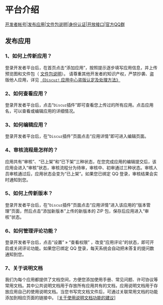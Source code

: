 # 平台介绍
[开发者帐号](?ac=document&page=faq)|[发布应用](?ac=document&page=faq_addon)|[文件包说明](?ac=document&page=faq_zip)|[身份认证](?ac=document&page=faq_certification)|[开放接口](?ac=document&page=faq_api)|[官方QQ群](?ac=document&page=qqgroup)

## 发布应用
### 1、如何上传新应用？
 登录开发者平台后，在首页点击“添加应用”，按照提示逐步填写应用信息，并上传预览图和文件包（ [文件包说明](?ac=document&page=faq_zip)）。 请尊重其他开发者的知识产权，严禁抄袭、盗版他人应用，详见 [《`Discuz!` 应用中心盗版认定及处理方法》](?ac=document&page=piracy)

### 2、如何查看应用？
登录开发者平台后，点击“`Discuz`插件”即可查看您上传过的所有应用。点击应用名，可以查看或编辑应用的详细情况。

### 3、如何编辑应用？
登录开发者平台后，在“`Discuz`插件”页面点击“应用详情”即可进入编辑页面。

### 4、审核流程是怎样的？
应用共有“审核”、“已上架”和“已下架”三种状态，在您完成应用的编辑提交后，该应用会进入“审核”状态，审核流程分为待审，审核中、初审通过三种状态。审核人员审核通过后，应用状态会变为“已上架”。如果您已绑定 QQ 登录，审核结果会实时通知到您。

### 5、如何上传新版本？
登录开发者平台后，在“`Discuz`插件”页面点击“应用详情”进入该应用的“版本管理”页面，然后点击“添加新版本”上传的新版本的 ZIP 包，保存后应用进入“审核”状态。

### 6、如何管理评论功能？
登录开发者平台后，点击“设置” » “查看权限” ，改变“应用评论”的状态，即可开启或关闭评论功能。如果您已绑定 QQ 登录，每天系统会自动把未答复的提问数通知到您。

### 7、关于说明文档
我们为每个应用都提供了文档空间，方便您添加使用手册、常见问题、许可协议等常用文档。其中公共说明文档用于存放所有应用共有的文档，应用说明文档用于存放应用自己的使用说明文档。当您书写完文档文件后，可通过关联常用文档的功能添加到相应页面的链接中。 [[关于使用说明文档功能的建议]](?ac=document&page=about_doc)
